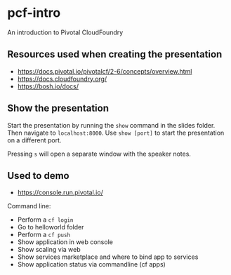 # pcf-intro

An introduction to Pivotal CloudFoundry

## Resources used when creating the presentation
* https://docs.pivotal.io/pivotalcf/2-6/concepts/overview.html
* https://docs.cloudfoundry.org/
* https://bosh.io/docs/ 

## Show the presentation
Start the presentation by running the `show` command in the slides folder.
Then navigate to `localhost:8000`. Use `show [port]` to start the presentation
on a different port.

Pressing `s` will open a separate window with the speaker notes.

## Used to demo
* https://console.run.pivotal.io/

Command line:
* Perform a `cf login`
* Go to helloworld folder
* Perform a `cf push`
* Show application in web console
* Show scaling via web
* Show services marketplace and where to bind app to services
* Show application status via commandline (cf apps)